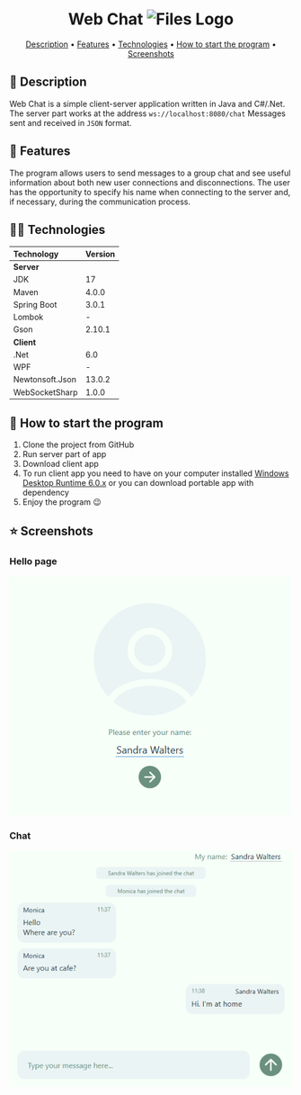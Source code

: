 <h1 align="center">
  Web Chat
  <img alt="Files Logo" src="client/WebChatClient/resource/icon.ico" width="24px"/>
</h1>

<p align="center">
  <a href="#-description">Description</a> •
  <a href="#-features">Features</a> •
  <a href="#-technologies">Technologies</a> •
  <a href="#-how-to-start-the-program">How to start the program</a> •
  <a href="#-screenshots">Screenshots</a>
</p>

## 📃 Description
Web Chat is a simple client-server application written in Java and C#/.Net.
The server part works at the address `ws://localhost:8080/chat`
Messages sent and received in `JSON` format.

## 🚀 Features
The program allows users to send messages to a group chat and see useful 
information about both new user connections and disconnections. 
The user has the opportunity to specify his name when connecting to 
the server and, if necessary, during the communication process.

## 🧑‍💻 Technologies
| Technology      | Version |
|:----------------|:--------|
| **Server**      |         |
| JDK             | 17      |
| Maven           | 4.0.0   |
| Spring Boot     | 3.0.1   |
| Lombok          | -       |
| Gson            | 2.10.1  |
| **Client**      |         |
| .Net            | 6.0     |
| WPF             | -       |
| Newtonsoft.Json | 13.0.2  |
| WebSocketSharp  | 1.0.0   |

## 📎 How to start the program
1. Clone the project from GitHub
2. Run server part of app
3. Download client app
4. To run client app you need to have on your computer installed [Windows Desktop Runtime 6.0.x](https://dotnet.microsoft.com/en-us/download/dotnet/6.0) 
or you can download portable app with dependency
5. Enjoy the program 😉

## ⭐ Screenshots
### Hello page
![Hello page](images/hellopage.png)

### Chat
![Chat](images/chat.png)
